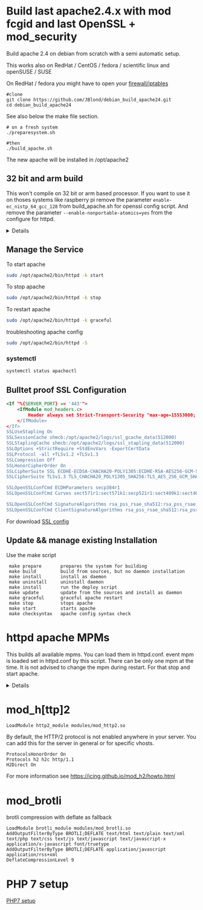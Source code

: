 # Build last apache2.4.x with mod fcgid and last OpenSSL + mod_security

Build apache 2.4 on debian from scratch with a semi automatic setup.

This works also on RedHat / CentOS / fedora / scientific linux and openSUSE / SUSE

On RedHat / fedora you might have to open your [firewall/iptables](readhat_firewall.md) 

```
#clone
git clone https://github.com/JBlond/debian_build_apache24.git
cd debian_build_apache24
```

See also below the make file section.

```
# on a fresh system
./preparesystem.sh

#then
./build_apache.sh
```

The new apache will be installed in /opt/apache2

## 32 bit and arm build

This won't compile on 32 bit or arm based processor. If you want to use it on thoses systems like raspberry pi
remove the parameter `enable-ec_nistp_64_gcc_128` from build_apache.sh for openssl config script.
And remove the parameter `--enable-nonportable-atomics=yes` from the configure for httpd.

<details><summery></summery><br>

### OpenSSL
enable-ec_nistp_64_gcc_128: Use on little endian platforms when GCC supports `__uint128_t`. ECDH is about 2 to 4 times faster. Not enabled by default because Configure can't determine it. Enable it if your compiler defines `__SIZEOF_INT128__`, the CPU is little endian and it tolerates unaligned data access. 

### Event MPM
Event MPM depends on APR's atomic compare-and-swap operations for thread synchronization (`--enable-nonportable-atomics=yes`). This will cause APR to implement atomic operations using efficient opcodes not available in older CPUs.
</details>

## Manage the Service

To start apache

```BASH
sudo /opt/apache2/bin/httpd -k start
```

To stop apache

```BASH
sudo /opt/apache2/bin/httpd -k stop
```

To restart apache

```BASH
sudo /opt/apache2/bin/httpd -k graceful
```

troubleshooting apache config

```BASH
sudo /opt/apache2/bin/httpd -S
```

### systemctl

```BASH
systemctl status apachectl
```

## Bulltet proof SSL Configuration

```XML
<If "%{SERVER_PORT} == '443'">
    <IfModule mod_headers.c>
        Header always set Strict-Transport-Security "max-age=15553000; preload"
    </IfModule>
</If>
SSLUseStapling On
SSLSessionCache shmcb:/opt/apache2/logs/ssl_gcache_data(512000)
SSLStaplingCache shmcb:/opt/apache2/logs/ssl_stapling_data(512000)
SSLOptions +StrictRequire +StdEnvVars -ExportCertData
SSLProtocol -all +TLSv1.2 +TLSv1.3
SSLCompression Off
SSLHonorCipherOrder On
SSLCipherSuite SSL ECDHE-ECDSA-CHACHA20-POLY1305:ECDHE-RSA-AES256-GCM-SHA384:DHE-RSA-AES256-GCM-SHA384
SSLCipherSuite TLSv1.3 TLS_CHACHA20_POLY1305_SHA256:TLS_AES_256_GCM_SHA384

SSLOpenSSLConfCmd ECDHParameters secp384r1
SSLOpenSSLConfCmd Curves sect571r1:sect571k1:secp521r1:sect409k1:sect409r1:secp384r1

SSLOpenSSLConfCmd SignatureAlgorithms rsa_pss_rsae_sha512:rsa_pss_rsae_sha256:ECDSA+SHA512:ECDSA+SHA256:RSA+SHA512:RSA+SHA256
SSLOpenSSLConfCmd ClientSignatureAlgorithms rsa_pss_rsae_sha512:rsa_pss_rsae_sha256:ECDSA+SHA512:ECDSA+SHA256:RSA+SHA512:RSA+SHA256
```
For download [SSL config](https://raw.githubusercontent.com/JBlond/debian_build_apache24/master/ssl.conf)

## Update && manage existing Installation

Use the make script

```
 make prepare       prepares the system for building
 make build         build from sources, but no daemon installation
 make install       install as daemon
 make uninstall     uninstall daemon
 make install       run the deploy script
 make update        update from the sources and install as daemon
 make graceful      graceful apache restart
 make stop          stops apache
 make start         starts apache
 make checksyntax   apache config syntax check

```

# httpd apache MPMs

This builds all available mpms. You can load them in httpd.conf. event mpm is loaded set in httpd.conf by this script. There can be only one mpm at the time. It is not advised to change the mpm during restart. For that stop and start apache.

<details><summery>Local the MPM's</summery><br>

```
LoadModule mpm_event_module modues/mod_mpm_event.so
```

```
LoadModule mpm_worker_module modues/mod_mpm_worker.so
```

```
LoadModule mpm_prefork_module modues/mod_mpm_prefork.so
```
</details>

# mod_h[ttp]2

```
LoadModule http2_module modules/mod_http2.so
```

By default, the HTTP/2 protocol is not enabled anywhere in your server.
You can add this for the server in general or for specific vhosts.

```
ProtocolsHonorOrder On
Protocols h2 h2c http/1.1
H2Direct On 
```

For more information see https://icing.github.io/mod_h2/howto.html

# mod_brotli

brotli compression with deflate as fallback

```
LoadModule brotli_module modules/mod_brotli.so
AddOutputFilterByType BROTLI;DEFLATE text/html text/plain text/xml text/php text/css text/js text/javascript text/javascript-x application/x-javascript font/truetype
AddOutputFilterByType BROTLI;DEFLATE application/javascript application/rss+xml
DeflateCompressionLevel 9
```

# PHP 7 setup
[PHP7 setup](php7.md)
